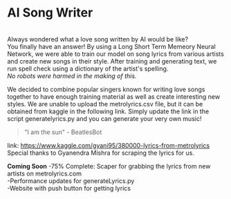 # AI Song Writer
<br>Always wondered what a love song written by AI would be like? <br>You finally have an answer!
By using a Long Short Term Memeory Neural Network, we were able to train our model on song lyrics from various artists
and create new songs in their style. After training and generating text, we run spell check using a dictionary of the artist's 
spelling.<br>*No robots were harmed in the making of this.*

We decided to combine popular singers known for writing love songs together to have enough training material as well as 
create interesting new styles. We are unable to upload the metrolyrics.csv file, but it can be obtained from kaggle in the 
following link. Simply update the link in the script generatelyrics.py and you can generate your very own music!


>"I am the sun" - BeatlesBot

link: https://www.kaggle.com/gyani95/380000-lyrics-from-metrolyrics
Special thanks to Gyanendra Mishra for scraping the lyrics for us.

**Coming Soon**
-75% Complete: Scaper for grabbing the lyrics from new artists on metrolyrics.com
<br>-Performance updates for generateLyrics.py
<br>-Website with push button for getting lyrics
